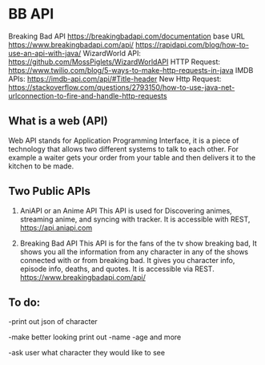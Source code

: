 # BB API
Breaking Bad API
https://breakingbadapi.com/documentation
base URL https://www.breakingbadapi.com/api/
https://rapidapi.com/blog/how-to-use-an-api-with-java/
WizardWorld API: https://github.com/MossPiglets/WizardWorldAPI
HTTP Request: https://www.twilio.com/blog/5-ways-to-make-http-requests-in-java
IMDB APIs: https://imdb-api.com/api/#Title-header
New Http Request: https://stackoverflow.com/questions/2793150/how-to-use-java-net-urlconnection-to-fire-and-handle-http-requests
## What is a web (API)

Web API stands for Application Programming Interface, it is a piece of technology that allows two different systems to talk to each other. 
For example a waiter gets your order from your table and then delivers it to the kitchen to be made.

## Two Public APIs

1. AniAPI or an Anime API
This API is used for Discovering animes, streaming anime, and syncing with tracker.
It is accessible with REST, https://api.aniapi.com

2. Breaking Bad API
This API is for the fans of the tv show breaking bad, It shows you all the information from any character in any of the shows connected with or from breaking bad. 
It gives you character info, episode info, deaths, and quotes. It is accessible via 
REST. https://www.breakingbadapi.com/api/


## To do:

-print out json of character

-make better looking print out -name -age and more

-ask user what character they would like to see
